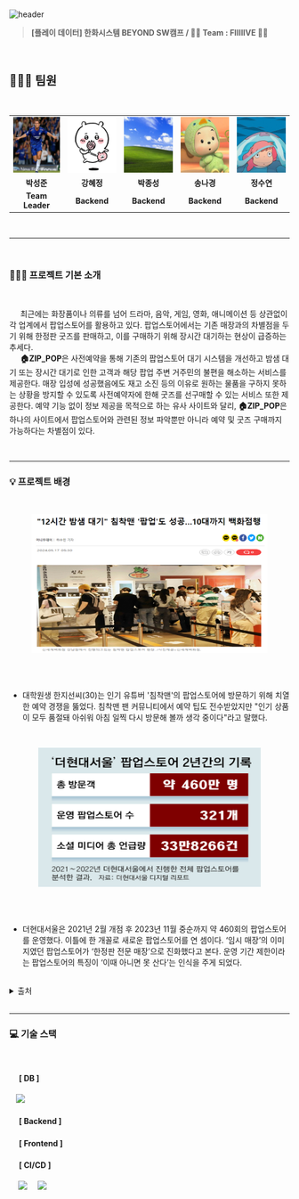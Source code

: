 <br>

![header](https://capsule-render.vercel.app/api?type=Waving&color=0:B2CCFF,100:D1B2FF&height=250&section=header&text=🏠ZIP_POP&desc=FIIIIIVE&descSize=20&descAlign=68&descAlignY=70&fontSize=100&animation=fadeIn&fontColor=ffff)

> **[플레이 데이터] 한화시스템 BEYOND SW캠프 / 🖐🏻 Team : FIIIIIVE 🖐🏻**

<br>

## 👩🏻‍💻‍ 팀원
<br>

<div align="center">
<table>
 <tr>
        <td align="center">
            <a>
            </a>
	<img src="./img/sungjoon.png" width=100, height=100>
 </td>
        <td align="center">
            <a>
	<img src="./img/hyejeong.png" width=100, height=100>
	</a>
        </td>
        <td align="center">
            <a>
	<img src="./img/jongsung.png" width=100, height=100>
 	</a>
        </td>
        <td align="center">
            <a>
	<img src="./img/nakyung.png" width=100, height=100>
	</a>
        </td>
        <td align="center">
            <a>
	<img src="./img/suyeon.jpg" width=100, height=100>
 	</a>
        </td>
    </tr>
    <tr>
 <td align="center">
            <b>박성준</b>
        </td>
        <td align="center">
            <b>강혜정</b>
        </td>
        <td align="center">
            <b>박종성</b>
        </td>
        <td align="center">
            <b>송나경</b>
        </td>
        <td align="center">
            <b>정수연</b>
        </td>
    </tr>
    <tr>
        <td align="center"">
            <b>Team Leader</b>
        </td>
        <td align="center">
            <b>Backend</b>
        </td>
        <td align="center">
            <b>Backend</b>
        </td>
        <td align="center">
            <b>Backend</b>
        </td>
        <td align="center">
            <b>Backend</b>
        </td>
    </tr>
</table>
</div>
<br>


---
<br>


### 👨🏻‍🏫 프로젝트 기본 소개
<br>

&nbsp;&nbsp;&nbsp;&nbsp; 최근에는 화장품이나 의류를 넘어 드라마, 음악, 게임, 영화, 애니메이션 등 상관없이 각 업계에서 팝업스토어를 활용하고 있다. 팝업스토어에서는 기존 매장과의 차별점을 두기 위해 한정판 굿즈를 판매하고, 이를 구매하기 위해 장시간 대기하는 현상이 급증하는 추세다.  
&nbsp;&nbsp;&nbsp;&nbsp; **🏠ZIP_POP**은 사전예약을 통해 기존의 팝업스토어 대기 시스템을 개선하고 밤샘 대기 또는 장시간 대기로 인한 고객과 해당 팝업 주변 거주민의 불편을 해소하는 서비스를 제공한다. 매장 입성에 성공했음에도 재고 소진 등의 이유로 원하는 물품을 구하지 못하는 상황을 방지할 수 있도록 사전예약자에 한해 굿즈를 선구매할 수 있는 서비스 또한 제공한다. 예약 기능 없이 정보 제공을 목적으로 하는 유사 사이트와 달리, **🏠ZIP_POP**은 하나의 사이트에서 팝업스토어와 관련된 정보 파악뿐만 아니라 예약 및 굿즈 구매까지 가능하다는 차별점이 있다.

<br>


---


### 💡 프로젝트 배경
<br>

<div align="center">
<figure class="half">
 <img src="./img/기사1.png" width=500, height=250>
</figure>
<br/>
</div>


<br>

- 대학원생 한지선씨(30)는 인기 유튜버 '침착맨'의 팝업스토어에 방문하기 위해 치열한 예약 경쟁을 뚫었다. 침착맨 팬 커뮤니티에서 예약 팁도 전수받았지만 "인기 상품이 모두 품절돼 아쉬워 아침 일찍 다시 방문해 볼까 생각 중이다"라고 말했다.

<br>

<div align="center">
<figure class="half">
<img src="./img/기사2.png" width=400, height=250>
</figure>
<br/>
</div>

<br>

- 더현대서울은 2021년 2월 개점 후 2023년 11월 중순까지 약 460회의 팝업스토어를 운영했다. 이틀에 한 개꼴로 새로운 팝업스토어를 연 셈이다. ‘임시 매장’의 이미지였던 팝업스토어가 ‘한정판 전문 매장’으로 진화했다고 본다. 운영 기간 제한이라는 팝업스토어의 특징이 ‘이때 아니면 못 산다’는 인식을 주게 되었다.

<br>


<details>
  <summary>출처</summary>
- 기사1 : [https://news.mt.co.kr/mtview.php?no=2024051609573785999]  

- 기사2 : [https://www.donga.com/news/Economy/article/all/20231201/122446644/1]
</details>
<br>


---


### 💻 기술 스택


<br>

#### &nbsp;　[ DB ]

&nbsp;&nbsp;&nbsp;<img src="https://img.shields.io/badge/MariaDB-003545?style=flat&logo=MariaDB&logoColor=white"/></a>

#### &nbsp;　[ Backend ]


#### &nbsp;　[ Frontend ]


#### &nbsp;　[ CI/CD ]

&nbsp;&nbsp;&nbsp;&nbsp;<img src="https://img.shields.io/badge/GitHub-181717?style=flat&logo=GitHub&logoColor=white&color=black"></a></a>
&nbsp;&nbsp;&nbsp;&nbsp;<img src="https://img.shields.io/badge/Git-F05032?style=flat&logo=Git&logoColor=white&color=ffa500"></a></a>

<br>
